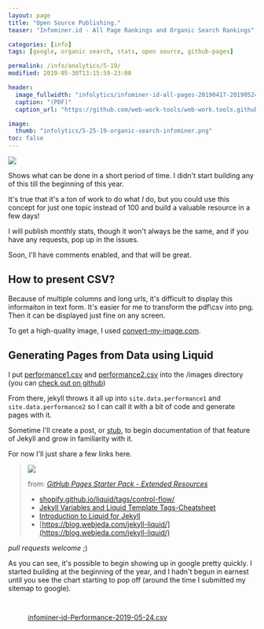 ```yaml
---
layout: page
title: "Open Source Publishing."
teaser: "Infominer.id - All Page Rankings and Organic Search Rankings"

categories: [info]
tags: [google, organic search, stats, open source, github-pages]

permalink: /info/analytics/5-19/
modified: 2019-05-30T13:15:59-23:00

header:
  image_fullwidth: "infolytics/infominer-id-all-pages-20190417-20190524.jpg"
  caption: "(PDF)"
  caption_url: "https://github.com/web-work-tools/web-work.tools.github.io/blob/master/images/infolytics/Analytics-All-Web-Site-Data-Pages-20190417-20190524.pdf"

image:
  thumb: "infolytics/5-25-19-organic-search-infominer.png"
toc: false
---
```


<div class="pull-left"><img src="https://web-work.tools/images/infolytics/record-monthly.png"/></div>

Shows what can be done in a short period of time.  I didn't start building any of this till the beginning of this year. 

It's true that it's a ton of work to do what *I* do, but you could use this concept for just one topic instead of 100 and build a valuable resource in a few days!

I will publish monthly stats, though it won't always be the same, and if you have any requests, pop up in the issues.

Soon, I'll have comments enabled, and that will be great. 

## How to present CSV?

Because of multiple columns and long urls, it's difficult to display this informaiton in text form. It's easier for me to transform the pdf\csv into png. Then it can be displayed just fine on any screen. 

To get a high-quality image, I used [convert-my-image.com](http://convert-my-image.com/).

## Generating Pages from Data using Liquid

I put [performance1.csv](https://web-work.tools/images/infolytics/performance1.csv) and [performance2.csv](https://web-work.tools/images/infolytics/performance1.csv) into the /images directory (you can [check out on github](https://github.com/web-work-tools/web-work.tools.github.io/tree/master/images/infolytics))

From there, jekyll throws it all up into `site.data.performance1` and `site.data.performance2` so I can call it with a bit of code and generate pages with it. 

Sometime I'll create a post, or [stub](https://infominer.id/webwork/tags/#stub), to begin documentation of that feature of Jekyll and grow in familiarity with it.

For now I'll just share a few links here.

><img src="https://i.imgur.com/jMtd9WR.png"/>
>
>from: [*GitHub Pages Starter Pack - Extended Resources*](/github-pages-starter-pack/)
>
>* [shopify.github.io/liquid/tags/control-flow/](http://shopify.github.io/liquid/tags/control-flow/)
>* [Jekyll Variables and Liquid Template Tags-Cheatsheet](https://simpleit.rocks/ruby/jekyll/templates/jekyll-variables-and-liquid-template-tags-cheatsheet/)
>* [Introduction to Liquid for Jekyll](https://learn.cloudcannon.com/jekyll/introduction-to-liquid/)
>* [https://blog.webjeda.com/jekyll-liquid/](https://blog.webjeda.com/jekyll-liquid/)



*pull requests welcome* ;)

As you can see, it's possible to begin showing up in google pretty quickly. I started building at the beginning of the year, and I hadn't begun in earnest until you see the chart starting to pop off (around the time I submitted my sitemap to google).



<figure class="full">
	<img src="https://web-work.tools/images/infolytics/5-29-19-organic-search-infominer.png" alt="">
	<figcaption></figcaption>
</figure>
<figure class="full">
	<img src="https://imgur.com/nT7Estp.png" alt="">
	<figcaption></figcaption>
</figure>
<figure class="full">
	<img src="https://web-work.tools/images/infolytics/5-24-19-organic-search-infominer.png" alt="">
	<figcaption><a href="https://web-work.tools/images/infolytics/infominer-id-Performance-2019-05-24.csv">infominer-id-Performance-2019-05-24.csv</a></figcaption>
</figure>
